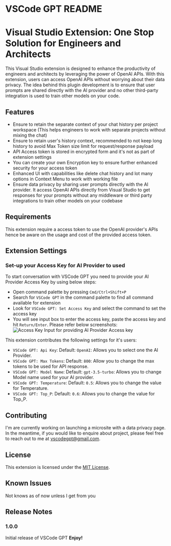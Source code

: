 # VSCode GPT README

# Visual Studio Extension: One Stop Solution for Engineers and Architects

This Visual Studio extension is designed to enhance the productivity of engineers and architects by leveraging the power of OpenAI APIs. With this extension, users can access OpenAI APIs without worrying about their data privacy. The idea behind this plugin development is to ensure that user prompts are shared directly with the AI provider and no other third-party integration is used to train other models on your code.

## Features

- Ensure to retain the separate context of your chat history per project workspace (This helps engineers to work with separate projects without mixing the chat)
- Ensure to retain user's history context, recommended to not keep long history to avoid Max Token size limit for request/response payload
- API Access token is stored in encrypted form and it's not as part of extension settings
- You can create your own Encryption key to ensure further enhanced security for your access token
- Enhanced UI with capabilities like delete chat history and lot many options in Context Menu to work with working file
- Ensure data privacy by sharing user prompts directly with the AI provider. It access OpenAI APIs directly from Visual Studio to get responses for your prompts without any middleware or third party integrations to train other models on your codebase

## Requirements

This extension require a access token to use the OpenAI provider's APIs hence be aware on the usage and cost of the provided access token.

## Extension Settings

### Set-up your Access Key for AI Provider to used

To start conversation with VSCode GPT you need to provide your AI Provider Access Key by using below steps:

- Open command palette by pressing `Cmd/Ctrl+Shift+P`
- Search for `VSCode GPT` in the command palette to find all command available for extension
- Look for `VSCode GPT: Set Access Key` and select the command to set the access key
- You will see input box to enter the access key, paste the access key and hit `Return/Enter`. Please refer below screenshots:
  ![Access Key Input for providing AI Provider Access key](../assets/access-key-input.png)

This extension contributes the following settings for it's users:

- `VSCode GPT: Api Key`: Default: `OpenAI`: Allows you to select one the AI Provider.
- `VSCode GPT: Max Tokens`: Default: `800`: Allow you to change the max tokens to be used for API response.
- `VSCode GPT: Model Name`: Default: `gpt-3.5-turbo`: Allows you to change Model name used for your AI provider.
- `VSCode GPT: Temperature`: Default: `0.5`: Allows you to change the value for Temperature.
- `VSCode GPT: Top_P`: Default: `0.6`: Allows you to change the value for Top_P.

## Contributing

I'm are currently working on launching a microsite with a data privacy page. In the meantime, if you would like to enquire about project, please feel free to reach out to me at vscodegpt@gmail.com.

## License

This extension is licensed under the [MIT License](https://opensource.org/licenses/MIT).

## Known Issues

Not knows as of now unless I get from you

## Release Notes

### 1.0.0

Initial release of VSCode GPT
**Enjoy!**
